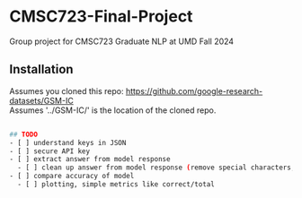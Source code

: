 # CMSC723-Final-Project
Group project for CMSC723 Graduate NLP at UMD Fall 2024

## Installation
Assumes you cloned this repo: https://github.com/google-research-datasets/GSM-IC \
Assumes '../GSM-IC/' is the location of the cloned repo. 

```bash

## TODO
- [ ] understand keys in JSON
- [ ] secure API key
- [ ] extract answer from model response
  - [ ] clean up answer from model response (remove special characters, units, etc.)
- [ ] compare accuracy of model
  - [ ] plotting, simple metrics like correct/total 
